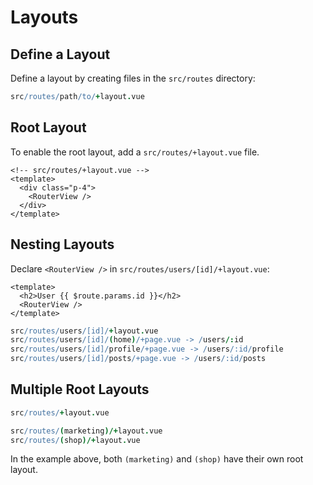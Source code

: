 # Layouts

## Define a Layout

Define a layout by creating files in the `src/routes` directory:

```coffee
src/routes/path/to/+layout.vue
```

## Root Layout

To enable the root layout, add a `src/routes/+layout.vue` file.

```vue
<!-- src/routes/+layout.vue -->
<template>
  <div class="p-4">
    <RouterView />
  </div>
</template>
```

## Nesting Layouts

Declare `<RouterView />` in `src/routes/users/[id]/+layout.vue`:

```vue
<template>
  <h2>User {{ $route.params.id }}</h2>
  <RouterView />
</template>
```

```coffee
src/routes/users/[id]/+layout.vue
src/routes/users/[id]/(home)/+page.vue -> /users/:id
src/routes/users/[id]/profile/+page.vue -> /users/:id/profile
src/routes/users/[id]/posts/+page.vue -> /users/:id/posts
```

## Multiple Root Layouts

```coffee
src/routes/+layout.vue

src/routes/(marketing)/+layout.vue
src/routes/(shop)/+layout.vue
```

In the example above, both `(marketing)` and `(shop)` have their own root layout.
